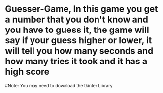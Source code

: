 # Guesser-Game, In this game you get a number that you don't know and you have to guess it, the game will say if your guess higher or lower, it will tell you how many seconds and how many tries it took and it has a high score
#Note: You may need to download the tkinter Library
